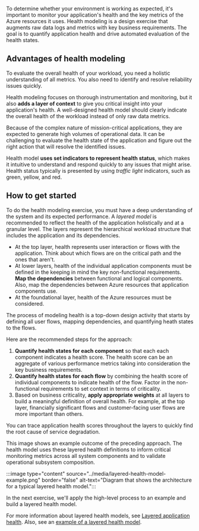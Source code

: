 
To determine whether your environment is working as expected, it's important to monitor your application's health and the key metrics of the Azure resources it uses. Health modeling is a design exercise that augments raw data logs and metrics with key business requirements. The goal is to quantify application health and drive automated evaluation of the health states.

## Advantages of health modeling

To evaluate the overall health of your workload, you need a holistic understanding of all metrics. You also need to identify and resolve reliability issues quickly. 

Health modeling focuses on thorough instrumentation and monitoring, but it also **adds a layer of context** to give you critical insight into your application's health. A well-designed health model should clearly indicate the overall health of the workload instead of only raw data metrics.

Because of the complex nature of mission-critical applications, they are expected to generate high volumes of operational data. It can be challenging to evaluate the health state of the application and figure out the right action that will resolve the identified issues.

Health model **uses set indicators to represent health status**, which makes it intuitive to understand and respond quickly to any issues that might arise. Health status typically is presented by using *traffic light* indicators, such as green, yellow, and red.

## How to get started

To do the health modeling exercise, you must have a deep understanding of the system and its expected performance. A _layered model_ is recommended to  reflect the health of the application holistically and at a granular level. The layers represent the hierarchical workload structure that includes the application and its dependencies. 

- At the top layer, health represents user interaction or flows with the application. Think about which flows are on the critical path and the ones that aren't. 
- At lower layers, health of the individual application components must be defined in the keeping in mind the key non-functional requirements. **Map the dependencies** between functional and logical components. Also, map the dependencies between Azure resources that application components use.
- At the foundational layer, health of the Azure resources must be considered.

The process of modeling health is a top-down design activity that starts by defining all user flows, mapping dependencies, and quantifying heath states to the flows.

Here are the recommended steps for the approach:

1. **Quantify health states for each component** so that each each component indicates a health score. The health score can be an aggregate of various  performance metrics taking into consideration the key business requirements.
1. **Quantify health states for each flow** by combining the health score of individual components to indicate health of the flow. Factor in the non-functional requirements to set context in terms of criticality.
1. Based on business criticality, **apply appropriate weights** at all layers to build a meaningful definition of overall health. For example, at the top layer, financially significant flows and customer-facing user flows are more important than others. 

You can trace application health scores throughout the layers to quickly find the root cause of service degradation.

This image shows an example outcome of the preceding approach. The health model uses these layered health definitions to inform critical monitoring metrics across all system components and to validate operational subsystem composition.

:::image type="content" source="../media/layered-health-model-example.png" border="false" alt-text="Diagram that shows the architecture for a typical layered health model.":::

In the next exercise, we'll apply the high-level process to an example and build a layered health model. 

For more information about layered health models, see [Layered application health](/azure/architecture/framework/mission-critical/mission-critical-health-modeling#layered-application-health). Also, see an [example of a layered health model](/azure/architecture/framework/mission-critical/mission-critical-health-modeling#example---layered-health-model).
